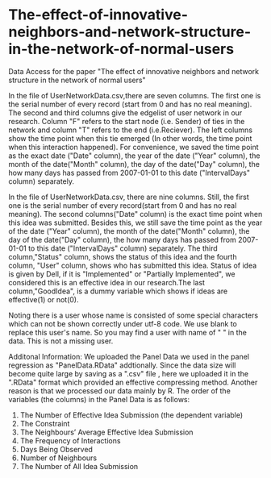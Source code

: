 # The-effect-of-innovative-neighbors-and-network-structure-in-the-network-of-normal-users
Data Access for the paper "The effect of innovative neighbors and network structure in the network of normal users"

In the file of UserNetworkData.csv,there are seven columns. The first one is the serial number of every record (start from 0 and has no real meaning). The second and third columns give the edgelist of user network in our research. Column "F" refers to the start node (i.e. Sender) of ties in the network and column "T" refers to the end (i.e.Reciever). The left columns show the time point when this tie emerged (In other words, the time point when this interaction happened). For convenience, we saved the time point as the exact date ("Date" column), the year of the date ("Year" column), the month of the date("Month" column), the day of the date("Day" column), the how many days has passed from 2007-01-01 to this date ("IntervalDays" column) separately.

In the file of UserNetworkData.csv, there are nine columns. Still, the first one is the serial number of every record(start from 0 and has no real meaning). The second columns("Date" column) is the exact time point when this idea was submitted. Besides this, we still save the time point as the year of the date ("Year" column), the month of the date("Month" column), the day of the date("Day" column), the how many days has passed from 2007-01-01 to this date ("IntervalDays" column) separately. The third column,"Status" column, shows the status of this idea and the fourth column, "User" column, shows who has submitted this idea. Status of idea is given by Dell, if it is "Implemented" or "Partially Implemented", we considered this is an effective idea in our research.The last column,"GoodIdea", is a dummy variable which shows if ideas are effective(1) or not(0).

Noting there is a user whose name is consisted of some special characters which can not be shown correctly under utf-8 code. We use blank to replace this user's name. So you may find a user with name of " " in the data. This is not a missing user. 

Additonal Information:
We uploaded the Panel Data we used in the panel regression as "PanelData.RData" addtionally. Since the data size will become quite large by saving as a ".csv" file , here we uploaded it in the ".RData" format which provided an effective compressing method. Another reason is that we processed our data mainly by R. The order of the variables (the columns) in the Panel Data is as follows:
1. The Number of Effective Idea Submission (the dependent variable)
2. The Constraint
3. The Neighbours’ Average Effective Idea Submission
4. The Frequency of Interactions
5.  Days Being Observed
6. Number of Neighbours
7. The Number of All Idea Submission
